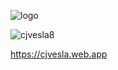 ![logo](https://user-images.githubusercontent.com/104727028/194652519-2f8b3d8c-3079-4240-827e-be20b0d3ef4e.png)


![cjvesla8](https://user-images.githubusercontent.com/104727028/192542747-c8b1095d-3abc-4db4-bcf0-56d7ea56b0c6.PNG)

https://cjvesla.web.app
